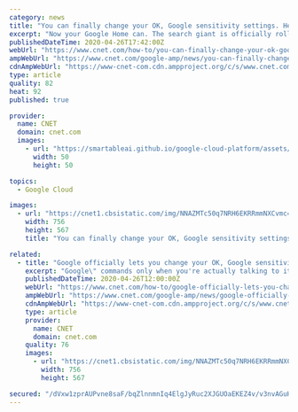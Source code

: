 ```yaml
---
category: news
title: "You can finally change your OK, Google sensitivity settings. Here's how"
excerpt: "Now your Google Home can. The search giant is officially rolling out new controls that let you adjust the sensitivity of your smart speaker to its wake word. That means you can fine-tune your Google Home ($49 at Walmart) or Nest devices to pick up \"Hey,"
publishedDateTime: 2020-04-26T17:42:00Z
webUrl: "https://www.cnet.com/how-to/you-can-finally-change-your-ok-google-sensitivity-settings-heres-how/"
ampWebUrl: "https://www.cnet.com/google-amp/news/you-can-finally-change-your-ok-google-sensitivity-settings-heres-how/"
cdnAmpWebUrl: "https://www-cnet-com.cdn.ampproject.org/c/s/www.cnet.com/google-amp/news/you-can-finally-change-your-ok-google-sensitivity-settings-heres-how/"
type: article
quality: 82
heat: 92
published: true

provider:
  name: CNET
  domain: cnet.com
  images:
    - url: "https://smartableai.github.io/google-cloud-platform/assets/images/organizations/cnet.com-50x50.jpg"
      width: 50
      height: 50

topics:
  - Google Cloud

images:
  - url: "https://cnet1.cbsistatic.com/img/NNAZMTc50q7NRH6EKRRmmNXCvmc=/756x567/2018/10/01/bf81a96a-6a09-47a3-80fd-b5eae197ec09/google-home-hub-2110.jpg"
    width: 756
    height: 567
    title: "You can finally change your OK, Google sensitivity settings. Here's how"

related:
  - title: "Google officially lets you change your OK, Google sensitivity settings. Here's how"
    excerpt: "Google\" commands only when you're actually talking to it. Not only is that more convenient, it leaves less of your data in the cloud. You may have opted in to the Voice & Audio Activity setting in your Google account. Google says turning it on can help your smart speaker understand your voice better over time, which is great. But Google stores ..."
    publishedDateTime: 2020-04-26T12:00:00Z
    webUrl: "https://www.cnet.com/how-to/google-officially-lets-you-change-your-ok-google-sensitivity-settings-heres-how/"
    ampWebUrl: "https://www.cnet.com/google-amp/news/google-officially-lets-you-change-your-ok-google-sensitivity-settings-heres-how/"
    cdnAmpWebUrl: "https://www-cnet-com.cdn.ampproject.org/c/s/www.cnet.com/google-amp/news/google-officially-lets-you-change-your-ok-google-sensitivity-settings-heres-how/"
    type: article
    provider:
      name: CNET
      domain: cnet.com
    quality: 76
    images:
      - url: "https://cnet1.cbsistatic.com/img/NNAZMTc50q7NRH6EKRRmmNXCvmc=/756x567/2018/10/01/bf81a96a-6a09-47a3-80fd-b5eae197ec09/google-home-hub-2110.jpg"
        width: 756
        height: 567

secured: "/dVxw1zprAUPvne8saF/bqZlnnmnIq4ElgJyRuc2XJGUOaEKEZ4v/v3nvAGuHxl6mCjZtTHtv+qaI323tUA4qu+qLkQfSqVZpobw/8ZHNNMlumYnKD4qLG18/KOcbb+YF50bwKyK+6FfQVbydh0iFFfl24nSpq93nnpZ/fVCpsV3sJr2OuhQXw0ARgtUmRTSD20HmH8NYCcomIdlOwNqPEbCyJzK6rERwS1NmgjzXe5i24oW/ymqLe/zHZyofk9tU8SIvptCs4Zfr4C6U3p0Buk8i5B4sZJNbHPOBZX3A888+1fEnF7gRrYxvJ5z+KrJ;DSah3Axi7RO42RknGmWM5w=="
---
```


